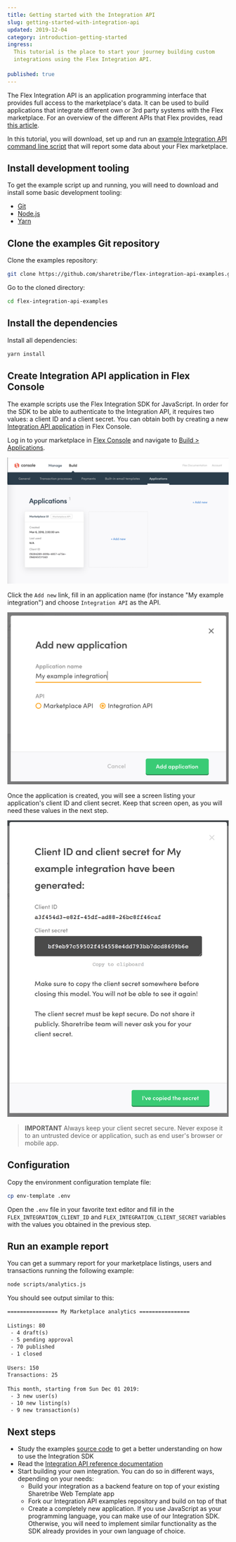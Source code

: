 ```yaml
---
title: Getting started with the Integration API
slug: getting-started-with-integration-api
updated: 2019-12-04
category: introduction-getting-started
ingress:
  This tutorial is the place to start your journey building custom
  integrations using the Flex Integration API.

published: true
---
```


The Flex Integration API is an application programming interface that
provides full access to the marketplace's data. It can be used to build
applications that integrate different own or 3rd party systems with the
Flex marketplace. For an overview of the different APIs that Flex
provides, read
[this article](/concepts/marketplace-api-integration-api/).

In this tutorial, you will download, set up and run an
[example Integration API command line script](https://github.com/sharetribe/flex-integration-api-examples)
that will report some data about your Flex marketplace.

## Install development tooling

To get the example script up and running, you will need to download and
install some basic development tooling:

- [Git](https://git-scm.com/downloads)
- [Node.js](https://nodejs.org/)
- [Yarn](https://classic.yarnpkg.com/en/docs/install)

## Clone the examples Git repository

Clone the examples repository:

```bash
git clone https://github.com/sharetribe/flex-integration-api-examples.git
```

Go to the cloned directory:

```bash
cd flex-integration-api-examples
```

## Install the dependencies

Install all dependencies:

```bash
yarn install
```

## Create Integration API application in Flex Console

The example scripts use the Flex Integration SDK for JavaScript. In
order for the SDK to be able to authenticate to the Integration API, it
requires two values: a client ID and a client secret. You can obtain
both by creating a new
[Integration API application](/concepts/applications/) in Flex Console.

Log in to your marketplace in
[Flex Console](https://flex-console.sharetribe.com/) and navigate to
[Build > Applications](https://flex-console.sharetribe.com/applications).

![Applications in Flex Console](./apps.png)

Click the `Add new` link, fill in an application name (for instance "My
example integration") and choose `Integration API` as the API.

![Create a new application](./create-app.png)

Once the application is created, you will see a screen listing your
application's client ID and client secret. Keep that screen open, as you
will need these values in the next step.

![Example application client ID and client secret details screen](./app-data.png)

> **IMPORTANT** Always keep your client secret secure. Never expose it
> to an untrusted device or application, such as end user's browser or
> mobile app.

## Configuration

Copy the environment configuration template file:

```bash
cp env-template .env
```

Open the `.env` file in your favorite text editor and fill in the
`FLEX_INTEGRATION_CLIENT_ID` and `FLEX_INTEGRATION_CLIENT_SECRET`
variables with the values you obtained in the previous step.

## Run an example report

You can get a summary report for your marketplace listings, users and
transactions running the following example:

```bash
node scripts/analytics.js
```

You should see output similar to this:

```
================ My Marketplace analytics ================

Listings: 80
 - 4 draft(s)
 - 5 pending approval
 - 70 published
 - 1 closed

Users: 150
Transactions: 25

This month, starting from Sun Dec 01 2019:
 - 3 new user(s)
 - 10 new listing(s)
 - 9 new transaction(s)
```

## Next steps

- Study the examples
  [source code](https://github.com/sharetribe/flex-integration-api-examples)
  to get a better understanding on how to use the Integration SDK
- Read the
  [Integration API reference documentation](https://www.sharetribe.com/api-reference/)
- Start building your own integration. You can do so in different ways,
  depending on your needs:
  - Build your integration as a backend feature on top of your existing
    Sharetribe Web Template app
  - Fork our Integration API examples repository and build on top of
    that
  - Create a completely new application. If you use JavaScript as your
    programming language, you can make use of our Integration SDK.
    Otherwise, you will need to implement similar functionality as the
    SDK already provides in your own language of choice.
